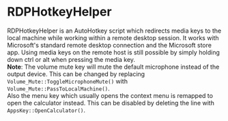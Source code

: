 # RDPHotkeyHelper
RDPHotkeyHelper is an AutoHotkey script which redirects media keys to the local machine while working within a remote desktop session. It works with Microsoft's standard remote desktop connection and the Microsoft store app.
Using media keys on the remote host is still possible by simply holding down ctrl or alt when pressing the media key.  
**Note**: The volume mute key will mute the default microphone instead of the output device. This can be changed by replacing `Volume_Mute::ToggleMicrophoneMute()` with `Volume_Mute::PassToLocalMachine()`.  
Also the menu key which usually opens the context menu is remapped to open the calculator instead. This can be disabled by deleting the line with `AppsKey::OpenCalculator()`.
